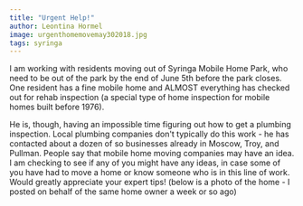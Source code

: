 ```yaml
---
title: "Urgent Help!"
author: Leontina Hormel
image: urgenthomemovemay302018.jpg
tags: syringa
---
```


I am working with residents moving out of Syringa Mobile Home Park, who need to be out of the park by the end of June 5th before the park closes. 
One resident has a fine mobile home and ALMOST everything has checked out for rehab inspection (a special type of home inspection for mobile homes built before 1976). 
<!--more-->
He is, though, having an impossible time figuring out how to get a plumbing inspection. 
Local plumbing companies don't typically do this work - he has contacted about a dozen of so businesses already in Moscow, Troy, and Pullman. 
People say that mobile home moving companies may have an idea. I am checking to see if any of you might have any ideas, in case some of you have had to move a home or know someone who is in this line of work. Would greatly appreciate your expert tips! 
(below is a photo of the home - I posted on behalf of the same home owner a week or so ago)